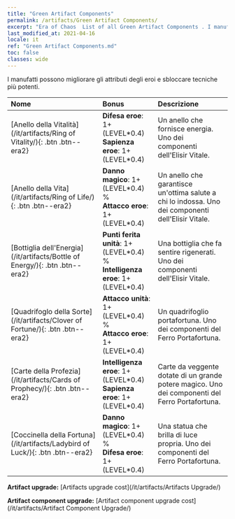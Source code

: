 ```yaml
---
title: "Green Artifact Components"
permalink: /artifacts/Green Artifact Components/
excerpt: "Era of Chaos  List of all Green Artifact Components . I manufatti possono migliorare gli attributi degli eroi e sbloccare tecniche più potenti."
last_modified_at: 2021-04-16
locale: it
ref: "Green Artifact Components.md"
toc: false
classes: wide
---
```


  I manufatti possono migliorare gli attributi degli eroi e sbloccare tecniche più potenti.

  |     Nome    |   Bonus | Descrizione | 
  |:------------|:--------|:------------| 
 | [Anello della Vitalità](/it/artifacts/Ring of Vitality/){: .btn .btn--era2} | **Difesa eroe**: 1+(LEVEL\*0.4)<br/>**Sapienza eroe**: 1+(LEVEL\*0.4) | Un anello che fornisce energia. Uno dei componenti dell'Elisir Vitale. | 
 | [Anello della Vita](/it/artifacts/Ring of Life/){: .btn .btn--era2} | **Danno magico**: 1+(LEVEL\*0.4) %<br/>**Attacco eroe**: 1+(LEVEL\*0.4) | Un anello che garantisce un'ottima salute a chi lo indossa. Uno dei componenti dell'Elisir Vitale. | 
 | [Bottiglia dell'Energia](/it/artifacts/Bottle of Energy/){: .btn .btn--era2} | **Punti ferita unità**: 1+(LEVEL\*0.4) %<br/>**Intelligenza eroe**: 1+(LEVEL\*0.4) | Una bottiglia che fa sentire rigenerati. Uno dei componenti dell'Elisir Vitale. | 
 | [Quadrifoglo della Sorte](/it/artifacts/Clover of Fortune/){: .btn .btn--era2} | **Attacco unità**: 1+(LEVEL\*0.4) %<br/>**Attacco eroe**: 1+(LEVEL\*0.4) | Un quadrifoglio portafortuna. Uno dei componenti del Ferro Portafortuna. | 
 | [Carte della Profezia](/it/artifacts/Cards of Prophecy/){: .btn .btn--era2} | **Intelligenza eroe**: 1+(LEVEL\*0.4)<br/>**Sapienza eroe**: 1+(LEVEL\*0.4) | Carte da veggente dotate di un grande potere magico. Uno dei componenti del Ferro Portafortuna. | 
 | [Coccinella della Fortuna](/it/artifacts/Ladybird of Luck/){: .btn .btn--era2} | **Danno magico**: 1+(LEVEL\*0.4) %<br/>**Difesa eroe**: 1+(LEVEL\*0.4) | Una statua che brilla di luce propria. Uno dei componenti del Ferro Portafortuna. | 


  **Artifact upgrade:** [Artifacts upgrade cost](/it/artifacts/Artifacts Upgrade/)

 **Artifact component upgrade:** [Artifact component upgrade cost](/it/artifacts/Artifact Component Upgrade/)

